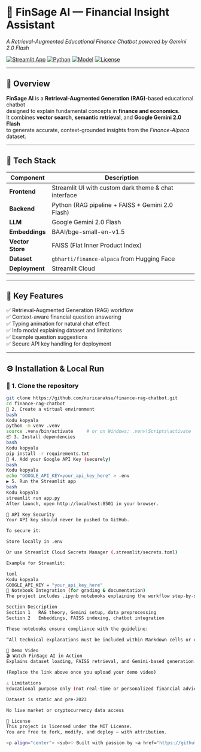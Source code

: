 # 💠 FinSage AI — Financial Insight Assistant  
*A Retrieval-Augmented Educational Finance Chatbot powered by Gemini 2.0 Flash*

[![Streamlit App](https://img.shields.io/badge/🚀_Live_App-Streamlit-brightgreen?logo=streamlit)](https://finsageai.streamlit.app/)
[![Python](https://img.shields.io/badge/Python-3.10+-blue?logo=python)](https://www.python.org/)
[![Model](https://img.shields.io/badge/Model-Gemini_2.0_Flash-ff69b4?logo=google)](https://ai.google.dev/gemini-api)
[![License](https://img.shields.io/badge/License-MIT-yellow.svg)](LICENSE)

---

## 🎯 Overview

**FinSage AI** is a **Retrieval-Augmented Generation (RAG)**-based educational chatbot  
designed to explain fundamental concepts in **finance and economics**.  
It combines **vector search**, **semantic retrieval**, and **Google Gemini 2.0 Flash**  
to generate accurate, context-grounded insights from the *Finance-Alpaca* dataset.

---

## 🧠 Tech Stack

| Component | Description |
|------------|-------------|
| **Frontend** | Streamlit UI with custom dark theme & chat interface |
| **Backend** | Python (RAG pipeline + FAISS + Gemini 2.0 Flash) |
| **LLM** | Google Gemini 2.0 Flash |
| **Embeddings** | BAAI/bge-small-en-v1.5 |
| **Vector Store** | FAISS (Flat Inner Product Index) |
| **Dataset** | `gbharti/finance-alpaca` from Hugging Face |
| **Deployment** | Streamlit Cloud |

---

## 🧩 Key Features

✅ Retrieval-Augmented Generation (RAG) workflow  
✅ Context-aware financial question answering  
✅ Typing animation for natural chat effect  
✅ Info modal explaining dataset and limitations  
✅ Example question suggestions  
✅ Secure API key handling for deployment  

---

## ⚙️ Installation & Local Run

### 🧱 1. Clone the repository
```bash
git clone https://github.com/nuricanaksu/finance-rag-chatbot.git
cd finance-rag-chatbot
🧰 2. Create a virtual environment
bash
Kodu kopyala
python -m venv .venv
source .venv/bin/activate     # or on Windows: .venv\Scripts\activate
📦 3. Install dependencies
bash
Kodu kopyala
pip install -r requirements.txt
🔑 4. Add your Google API Key (securely)
bash
Kodu kopyala
echo "GOOGLE_API_KEY=your_api_key_here" > .env
▶️ 5. Run the Streamlit app
bash
Kodu kopyala
streamlit run app.py
After launch, open http://localhost:8501 in your browser.

🔐 API Key Security
Your API key should never be pushed to GitHub.

To secure it:

Store locally in .env

Or use Streamlit Cloud Secrets Manager (.streamlit/secrets.toml)

Example for Streamlit:

toml
Kodu kopyala
GOOGLE_API_KEY = "your_api_key_here"
🧾 Notebook Integration (for grading & documentation)
The project includes .ipynb notebooks explaining the workflow step-by-step.

Section	Description
Section 1	RAG theory, Gemini setup, data preprocessing
Section 2	Embeddings, FAISS indexing, chatbot integration

These notebooks ensure compliance with the guideline:

“All technical explanations must be included within Markdown cells or comments.”

🎥 Demo Video
🎬 Watch FinSage AI in Action
Explains dataset loading, FAISS retrieval, and Gemini-based generation.

(Replace the link above once you upload your demo video)

⚠️ Limitations
Educational purpose only (not real-time or personalized financial advice)

Dataset is static and pre-2023

No live market or cryptocurrency data access

📜 License
This project is licensed under the MIT License.
You are free to fork, modify, and deploy — with attribution.

<p align="center"> <sub>💡 Built with passion by <a href="https://github.com/nuricanaksu">Nuri Aksu</a> — Powered by Gemini 2.0 Flash</sub> </p> ```